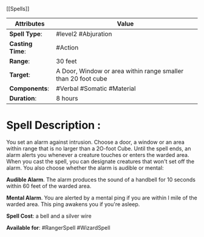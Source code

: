 [[Spells]]

| Attributes        | Value                                                         |
| ----------------- | ------------------------------------------------------------- |
| **Spell Type**:   | #level2 #Abjuration                                           |
| **Casting Time**: | #Action                                                       |
| **Range**:        | 30 feet                                                       |
| **Target**:       | A Door, Window or area within range smaller than 20 foot cube |
| **Components**:   | #Verbal #Somatic #Material                                    |
| **Duration**:     | 8 hours                                                       |

# Spell Description : 
You set an alarm against intrusion. Choose a door, a window or an area within range that is no larger than a 2O-foot Cube. Until the spell ends, an alarm alerts you whenever a creature touches or enters the warded area. When you cast the spell, you can designate creatures that won't set off the alarm. You also choose whether the alarm is audible or mental:

**Audible Alarm**.
	The alarm produces the sound of a handbell for 10 seconds within 60 feet of the warded area.

**Mental Alarm**. 
	You are alerted by a mental ping if you are within l mile of the warded area. This ping awakens you if you're asleep.

**Spell Cost**: a bell and a silver wire

**Available for**: #RangerSpell #WizardSpell 